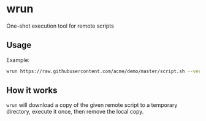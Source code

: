 # wrun

One-shot execution tool for remote scripts 

## Usage

Example:

```bash
wrun https://raw.githubusercontent.com/acme/demo/master/script.sh --verbose argument1
```

## How it works

`wrun` will download a copy of the given remote script to a temporary directory, execute it once, then remove the local copy.
